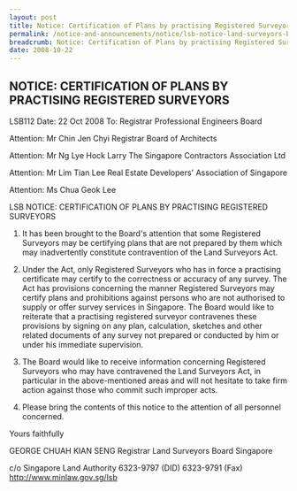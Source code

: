 ```yaml
---
layout: post
title: Notice: Certification of Plans by practising Registered Surveyors
permalink: /notice-and-announcements/notice/lsb-notice-land-surveyors-board-examinations-to-be-held-on-frid/
breadcrumb: Notice: Certification of Plans by practising Registered Surveyors
date: 2008-10-22
---
```


NOTICE: CERTIFICATION OF PLANS BY PRACTISING REGISTERED SURVEYORS
---

LSB112
Date: 22 Oct 2008
To: Registrar
Professional Engineers Board

Attention: Mr Chin Jen Chyi
Registrar
Board of Architects

Attention: Mr Ng Lye Hock Larry
The Singapore Contractors Association Ltd

Attention: Mr Lim Tian Lee
Real Estate Developers' Association of Singapore

Attention: Ms Chua Geok Lee

LSB NOTICE: CERTIFICATION OF PLANS BY PRACTISING REGISTERED SURVEYORS

1. It has been brought to the Board's attention that some Registered Surveyors may be certifying plans that are not prepared by them which may inadvertently constitute contravention of the Land Surveyors Act.

2. Under the Act, only Registered Surveyors who has in force a practising certificate may certify to the correctness or accuracy of any survey. The Act has provisions concerning the manner Registered Surveyors may certify plans and prohibitions against persons who are not authorised to supply or offer survey services in Singapore. The Board would like to reiterate that a practising registered surveyor contravenes these provisions by signing on any plan, calculation, sketches and other related documents of any survey not prepared or conducted by him or under his immediate supervision.

3. The Board would like to receive information concerning Registered Surveyors who may have contravened the Land Surveyors Act, in particular in the above-mentioned areas and will not hesitate to take firm action against those who commit such improper acts.

4. Please bring the contents of this notice to the attention of all personnel concerned.

Yours faithfully

 

GEORGE CHUAH KIAN SENG Registrar Land Surveyors Board Singapore

c/o Singapore Land Authority 6323-9797 (DID) 6323-9791 (Fax) http://www.minlaw.gov.sg/lsb
